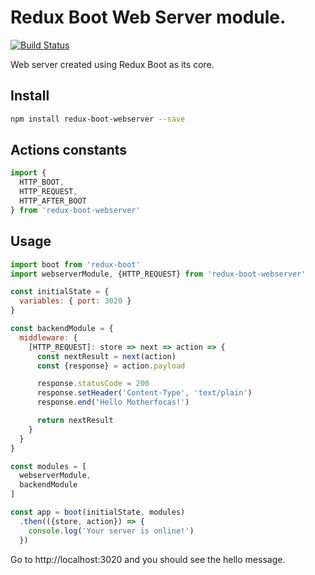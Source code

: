 # Redux Boot Web Server module.

[![Build Status](https://travis-ci.org/choko-org/redux-boot-webserver.svg?branch=master)](https://travis-ci.org/choko-org/redux-boot-webserver)

Web server created using Redux Boot as its core.

## Install
```bash
npm install redux-boot-webserver --save
```

## Actions constants

```js
import {
  HTTP_BOOT,
  HTTP_REQUEST,
  HTTP_AFTER_BOOT
} from 'redux-boot-webserver'
```

## Usage

```js
import boot from 'redux-boot'
import webserverModule, {HTTP_REQUEST} from 'redux-boot-webserver'

const initialState = {
  variables: { port: 3020 }
}

const backendModule = {
  middleware: {
    [HTTP_REQUEST]: store => next => action => {
      const nextResult = next(action)
      const {response} = action.payload

      response.statusCode = 200
      response.setHeader('Content-Type', 'text/plain')
      response.end('Hello Motherfocas!')

      return nextResult
    }
  }
}

const modules = [
  webserverModule,
  backendModule
]

const app = boot(initialState, modules)
  .then(({store, action}) => {
    console.log('Your server is online!')
  })
```

Go to http://localhost:3020 and you should see the hello message.
